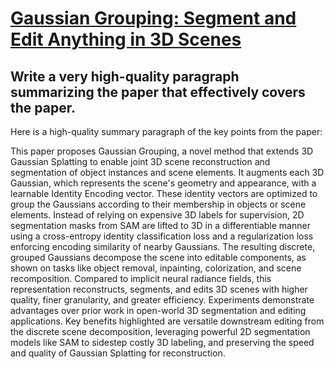 # [Gaussian Grouping: Segment and Edit Anything in 3D Scenes](https://arxiv.org/abs/2312.00732)

## Write a very high-quality paragraph summarizing the paper that effectively covers the paper.

 Here is a high-quality summary paragraph of the key points from the paper:

This paper proposes Gaussian Grouping, a novel method that extends 3D Gaussian Splatting to enable joint 3D scene reconstruction and segmentation of object instances and scene elements. It augments each 3D Gaussian, which represents the scene's geometry and appearance, with a learnable Identity Encoding vector. These identity vectors are optimized to group the Gaussians according to their membership in objects or scene elements. Instead of relying on expensive 3D labels for supervision, 2D segmentation masks from SAM are lifted to 3D in a differentiable manner using a cross-entropy identity classification loss and a regularization loss enforcing encoding similarity of nearby Gaussians. The resulting discrete, grouped Gaussians decompose the scene into editable components, as shown on tasks like object removal, inpainting, colorization, and scene recomposition. Compared to implicit neural radiance fields, this representation reconstructs, segments, and edits 3D scenes with higher quality, finer granularity, and greater efficiency. Experiments demonstrate advantages over prior work in open-world 3D segmentation and editing applications. Key benefits highlighted are versatile downstream editing from the discrete scene decomposition, leveraging powerful 2D segmentation models like SAM to sidestep costly 3D labeling, and preserving the speed and quality of Gaussian Splatting for reconstruction.
